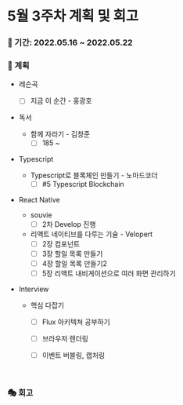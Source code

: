 # 5월 3주차 계획 및 회고

### 📆 기간: 2022.05.16 ~ 2022.05.22

### 📑 계획

- 레슨곡

  - [ ] 지금 이 순간 - 홍광호
- 독서
  - 함께 자라기 - 김창준
    - [ ] 185 ~
- Typescript
  - Typescript로 블록체인 만들기 - 노마드코더
    - [ ] #5 Typescript Blockchain
- React Native
  - souvie
    - [ ] 2차 Develop 진행

  - 리액트 네이티브를 다루는 기술 - Velopert
    - [ ] 2장 컴포넌트
    - [ ] 3장 할일 목록 만들기
    - [ ] 4장 할일 목록 만들기2
    - [ ] 5장 리액트 내비게이션으로 여러 화면 관리하기

- Interview
  - 핵심 다잡기
    - [ ] Flux 아키텍쳐 공부하기
    - [ ] 브라우저 렌더링
    - [ ] 이벤트 버블링, 캡처링


<br/>

### 🎭 회고

